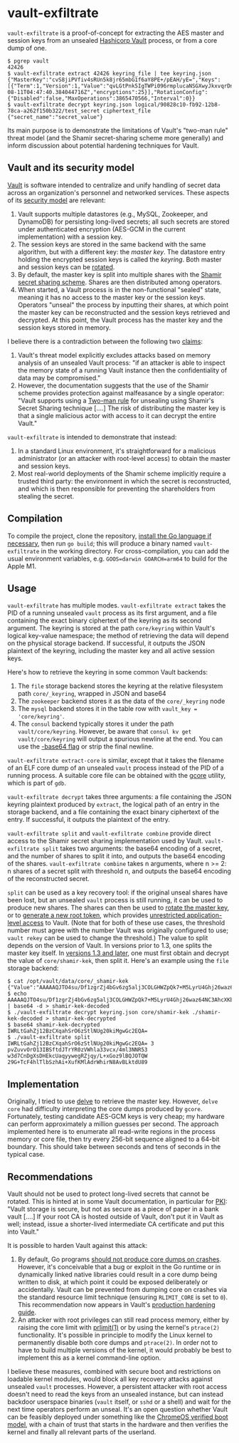 vault-exfiltrate
================

`vault-exfiltrate` is a proof-of-concept for extracting the AES master and session keys from an unsealed [Hashicorp Vault](https://www.vaultproject.io/) process, or from a core dump of one.

    $ pgrep vault
    42426
    $ vault-exfiltrate extract 42426 keyring_file | tee keyring.json
    {"MasterKey":"cvS8jiPVfiv4sRUn5k8jr65mbG1f6aY8PE+/pEAH/yE=","Keys":[{"Term":1,"Version":1,"Value":"qvLGtPnk5IgTWPi096rmplucaNSGXwyJkxvqrDnUbnY=","InstallTime":"2021-08-11T04:47:40.384044716Z","encryptions":25}],"RotationConfig":{"Disabled":false,"MaxOperations":3865470566,"Interval":0}}
    $ vault-exfiltrate decrypt keyring.json logical/90828c10-fb92-12b8-78ca-a262f150b322/test_secret ciphertext_file
    {"secret_name":"secret_value"}

Its main purpose is to demonstrate the limitations of Vault's "two-man rule" threat model (and the Shamir secret-sharing scheme more generally) and inform discussion about potential hardening techniques for Vault.

## Vault and its security model

[Vault](https://www.vaultproject.io/) is software intended to centralize and unify handling of secret data across an organization's personnel and networked services. These aspects of its [security model](https://www.vaultproject.io/docs/internals/security.html) are relevant:

1. Vault supports multiple datastores (e.g., MySQL, Zookeeper, and DynamoDB) for persisting long-lived secrets; all such secrets are stored under authenticated encryption (AES-GCM in the current implementation) with a session key.
1. The session keys are stored in the same backend with the same algorithm, but with a different key: the *master key*. The datastore entry holding the encrypted session keys is called the *keyring*. Both master and session keys can be [rotated](https://www.vaultproject.io/docs/internals/rotation.html).
1. By default, the master key is split into multiple shares with the [Shamir secret sharing scheme](https://en.wikipedia.org/wiki/Shamir's_Secret_Sharing). Shares are then distributed among operators.
1. When started, a Vault process is in the non-functional "sealed" state, meaning it has no access to the master key or the session keys. Operators "unseal" the process by inputting their shares, at which point the master key can be reconstructed and the session keys retrieved and decrypted. At this point, the Vault process has the master key and the session keys stored in memory.

I believe there is a contradiction between the following two [claims](https://www.vaultproject.io/docs/internals/security.html):

1. Vault's threat model explicitly excludes attacks based on memory analysis of an unsealed Vault process: "if an attacker is able to inspect the memory state of a running Vault instance then the confidentiality of data may be compromised."
1. However, the documentation suggests that the use of the Shamir scheme provides protection against malfeasance by a single operator: "Vault supports using a [Two-man rule](https://en.wikipedia.org/wiki/Two-man_rule) for unsealing using Shamir's Secret Sharing technique [....] The risk of distributing the master key is that a single malicious actor with access to it can decrypt the entire Vault."

`vault-exfiltrate` is intended to demonstrate that instead:

1. In a standard Linux environment, it's straightforward for a malicious administrator (or an attacker with root-level access) to obtain the master and session keys.
1. Most real-world deployments of the Shamir scheme implicitly require a trusted third party: the environment in which the secret is reconstructed, and which is then responsible for preventing the shareholders from stealing the secret.

## Compilation

To compile the project, clone the repository, [install the Go language if necessary](https://golang.org/dl/), then run `go build`; this will produce a binary named `vault-exfiltrate` in the working directory. For cross-compilation, you can add the usual environment variables, e.g. `GOOS=darwin GOARCH=arm64` to build for the Apple M1.

## Usage

`vault-exfiltrate` has multiple modes. `vault-exfiltrate extract` takes the PID of a running unsealed `vault` process as its first argument, and a file containing the exact binary ciphertext of the keyring as its second argument. The keyring is stored at the path `core/keyring` within Vault's logical key-value namespace; the method of retrieving the data will depend on the physical storage backend. If successful, it outputs the JSON plaintext of the keyring, including the master key and all active session keys.

Here's how to retrieve the keyring in some common Vault backends:

1. The `file` storage backend stores the keyring at the relative filesystem path `core/_keyring`, wrapped in JSON and base64
1. The `zookeeper` backend stores it as the data of the `core/_keyring` node
1. The `mysql` backend stores it in the table row with `vault_key = 'core/keyring'`.
1. The `consul` backend typically stores it under the path `vault/core/keyring`. However, be aware that `consul kv get vault/core/keyring` will output a spurious newline at the end. You can use the [-base64 flag](https://developer.hashicorp.com/consul/commands/kv/get) or strip the final newline.

`vault-exfiltrate extract-core` is similar, except that it takes the filename of an ELF core dump of an unsealed `vault` process instead of the PID of a running process. A suitable core file can be obtained with the [gcore](http://man7.org/linux/man-pages/man1/gcore.1.html) utility, which is part of `gdb`.

`vault-exfiltrate decrypt` takes three arguments: a file containing the JSON keyring plaintext produced by `extract`, the logical path of an entry in the storage backend, and a file containing the exact binary ciphertext of the entry. If successful, it outputs the plaintext of the entry.

`vault-exfiltrate split` and `vault-exfiltrate combine` provide direct access to the Shamir secret sharing implementation used by Vault. `vault-exfiltrate split` takes two arguments: the base64 encoding of a secret, and the number of shares to split it into, and outputs the base64 encoding of the shares. `vault-exfiltrate combine` takes n arguments, where n >= 2: n shares of a secret split with threshold n, and outputs the base64 encoding of the reconstructed secret.

`split` can be used as a key recovery tool: if the original unseal shares have been lost, but an unsealed `vault` process is still running,  it can be used to produce new shares. The shares can then be used to [rotate the master key](https://www.vaultproject.io/guides/rekeying-and-rotating.html), or to [generate a new root token](https://www.vaultproject.io/guides/generate-root.html), which provides [unrestricted application-level access](https://www.vaultproject.io/docs/concepts/tokens.html#root-tokens) to Vault. (Note that for both of these use cases, the threshold number must agree with the number Vault was originally configured to use; `vault rekey` can be used to change the threshold.) The value to split depends on the version of Vault. In versions prior to 1.3, one splits the master key itself. In [versions 1.3 and later](https://github.com/hashicorp/vault/pull/7694), one must first obtain and decrypt the value of `core/shamir-kek`, then split it. Here's an example using the `file` storage backend:

```
$ cat /opt/vault/data/core/_shamir-kek
{"Value":"AAAAAQJTO4su/Df1zgrZj4bGv6zg5alj3COLGHWZpQk7+M5LyrU4Ghj26waz64NC3AhcXKbGO2oisBCxjobNS1c="}
$ echo AAAAAQJTO4su/Df1zgrZj4bGv6zg5alj3COLGHWZpQk7+M5LyrU4Ghj26waz64NC3AhcXKbGO2oisBCxjobNS1c= | base64 -d > shamir-kek-decoded
$ ./vault-exfiltrate decrypt keyring.json core/shamir-kek ./shamir-kek-decoded > shamir-kek-decrypted
$ base64 shamir-kek-decrypted
IWRLtGahZj12BzCXqahSrO6zStlNUg20kiMgwGc2EQA=
$ ./vault-exfiltrate split IWRLtGahZj12BzCXqahSrO6zStlNUg20kiMgwGc2EQA= 3
pvZuvvOrO13IBSftdJTrYR0zVWhla33vcx/4ml3NNR53
w3d7CnDgXsDHEkcUaqyywegRZjqy/L+xGoz9lBQJOTQW
29G+TcF4hlTlbSzhAi+XufKMlAdrWhirN8AvBLktdU89
```

## Implementation

Originally, I tried to use [delve](https://github.com/derekparker/delve) to retrieve the master key. However, `delve core` had difficulty interpreting the core dumps produced by `gcore`. Fortunately, testing candidate AES-GCM keys is very cheap; my hardware can perform approximately a million guesses per second. The approach implemented here is to enumerate all read-write regions in the process memory or core file, then try every 256-bit sequence aligned to a 64-bit boundary. This should take between seconds and tens of seconds in the typical case.

## Recommendations

Vault should not be used to protect long-lived secrets that cannot be rotated. This is hinted at in some Vault documentation, in particular for [PKI](https://www.vaultproject.io/docs/secrets/pki/index.html): "Vault storage is secure, but not as secure as a piece of paper in a bank vault [....] If your root CA is hosted outside of Vault, don't put it in Vault as well; instead, issue a shorter-lived intermediate CA certificate and put this into Vault."

It is possible to harden Vault against this attack:

1. By default, Go programs [should not produce core dumps on crashes](https://golang.org/pkg/runtime/). However, it's conceivable that a bug or exploit in the Go runtime or in dynamically linked native libraries could result in a core dump being written to disk, at which point it could be exposed deliberately or accidentally. Vault can be prevented from dumping core on crashes via the standard resource limit technique (ensuring `RLIMIT_CORE` is set to `0`). This recommendation now appears in Vault's [production hardening guide](https://www.vaultproject.io/guides/production.html).
1. An attacker with root privileges can still read process memory, either by raising the core limit with [prlimit(1)](http://man7.org/linux/man-pages/man1/prlimit.1.html) or by using the kernel's `ptrace(2)` functionality. It's possible in principle to modify the Linux kernel to permanently disable both core dumps and `ptrace(2)`. In order not to have to build multiple versions of the kernel, it would probably be best to implement this as a kernel command-line option.

I believe these measures, combined with secure boot and restrictions on loadable kernel modules, would block all key recovery attacks against unsealed `vault` processes. However, a persistent attacker with root access doesn't need to read the keys from an unsealed instance, but can instead backdoor userspace binaries (`vault` itself, or `sshd` or a shell) and wait for the next time operators perform an unseal. It's an open question whether Vault can be feasibly deployed under something like the [ChromeOS verified boot model](https://www.chromium.org/chromium-os/chromiumos-design-docs/verified-boot), with a chain of trust that starts in the hardware and then verifies the kernel and finally all relevant parts of the userland.
